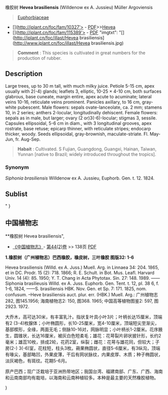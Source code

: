 橡胶树 **Hevea brasiliensis** (Willdenow ex A. Jussieu) Müller Argoviensis

> [Euphorbiaceae](http://www.iplant.cn/info/Euphorbiaceae?t=foc)
* [](http://iplant.cn/foc/fam/10327'> - [PDF](http://iplant.cn/foc/pdf/Euphorbiaceae.pdf)>>[Hevea](http://www.iplant.cn/info/Hevea?t=foc)
* [](http://iplant.cn/foc/fam/115389'> - [PDF](http://www.iplant.cn/foc/pdf/Hevea.pdf)
  "imgtxt": "[](http://iplant.cn/foc/illast/Hevea brasiliensis](http://www.iplant.cn/foc/illast/Hevea brasiliensis.jpg)

> **Comment** : 
> This species is cultivated in great numbers for the production of rubber.

## Description

Large trees, up to 30 m tall, with much milky juice. Petiole 5-15 cm, apex usually with 2(-4) glands; leaflets 3, elliptic, 10-25 × 4-10 cm, both surfaces glabrous, base cuneate, margin entire, apex acute to acuminate; lateral veins 10-16, reticulate veins prominent. Panicles axillary, to 16 cm, gray-white pubescent. Male flowers: sepals ovate-lanceolate, ca. 2 mm; stamens 10, in 2 series; anthers 2-locular, longitudinally dehiscent. Female flowers: sepals as in male, but larger; ovary (2 or)3(-6)-locular; stigmas 3, sessile. Capsules ellipsoidal, 5-6 cm in diam., with 3 longitudinal grooves, apex rostrate, base retuse; epicarp thinner, with reticulate stripes; endocarp thicker, woody. Seeds ellipsoidal, gray-brownish, maculate-striate. Fl. May-Jun, fr. Aug-Sep.

> **Habait** : 
> Cultivated. S Fujian, Guangdong, Guangxi, Hainan, Taiwan, Yunnan [native to Brazil; widely introduced throughout the tropics].

### Synonym
*Siphonia brasiliensis* Willdenow ex A. Jussieu, Euphorb. Gen. t. 12. 1824.

## Sublist
"
}
## 中国植物志

**橡胶树 Hevea brasiliensis",

* [《中国植物志》](http://www.iplant.cn/frps)- [第44(2)卷](http://www.iplant.cn/frps/vol/44(2)) >> 138页 [PDF](http://www.iplant.cn/frps/pdf/44(2)/138.PDF)

**1.橡胶树（广州植物志）巴西橡胶，橡皮树，三叶橡胶 图版32: 1-6**

Hevea brasiliensis (Willd. ex A. Juss.) Muell. Arg. in Linnaea 34: 204. 1865, et in DC. Prodr. 15 (2): 718. 1866; R. E. Schult. in Bot. Mus. Leafl. Harvard Univ. 14 (4): 85. 1950; Y. T. Chang in Acta Phytotax. Sin. 27: 148. 1989. ——Siphonia brasilieusis Willd. ex A. Juss. Euphorb. Gen. Tent. t. 12, pl. 38 6, f. 1-6, 1824, ——S. brasiliensis HBK. Nov. Gen. et Sp. 7: 171. 1825, nom. confusum. –Heve brasiliensis auct. plur. err. (HBK.) Muell. Arg.: 广州植物志282, 图145.1956; 海南植物志2: 150, 图368. 1965; 中国高等植物图鉴2: 597, 图2923. 1972.

大乔木，高可达30米，有丰富乳汁。指状复叶具小叶3片；叶柄长达15厘米，顶端有2 (3-4)枚腺体；小叶椭圆形，长10-25厘米，宽4-10厘米，顶端短尖至渐尖，基部楔形，全缘，两面无毛；侧脉10-16对，网脉明显；小叶柄长1-2厘米。花序腋生，圆锥状，长达16厘米，被灰白色短柔毛；雄花：花萼裂片卵状披针形，长约2毫米；雄蕊10枚，排成2轮，花药2室，纵裂；雌花：花萼与雄花同，但较大；子房(2-) 3(-6)室，花柱短，柱头3枚。蒴果椭圆状，直径5-6厘米，有3纵沟，顶端有喙尖，基部略凹，外果皮薄，干后有网状脉纹，内果皮厚、木质；种子椭圆状，淡灰褐色，有斑纹。花期5-6月。

原产巴西；现广泛栽培于亚洲热带地区；我国台湾、福建南部、广东、广西、海南和云南南部均有栽培，以海南和云南种植较多。本种是最主要的天然橡胶植物。

}